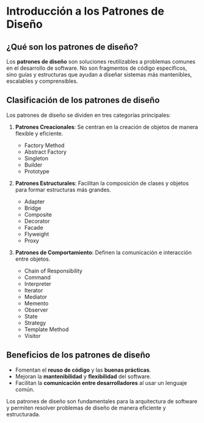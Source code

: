 # Introducción a los Patrones de Diseño

## ¿Qué son los patrones de diseño?

Los **patrones de diseño** son soluciones reutilizables a problemas comunes en el desarrollo de software. No son fragmentos de código específicos, sino guías y estructuras que ayudan a diseñar sistemas más mantenibles, escalables y comprensibles.

## Clasificación de los patrones de diseño

Los patrones de diseño se dividen en tres categorías principales:

1. **Patrones Creacionales**: Se centran en la creación de objetos de manera flexible y eficiente.
   - Factory Method
   - Abstract Factory
   - Singleton
   - Builder
   - Prototype

2. **Patrones Estructurales**: Facilitan la composición de clases y objetos para formar estructuras más grandes.
   - Adapter
   - Bridge
   - Composite
   - Decorator
   - Facade
   - Flyweight
   - Proxy

3. **Patrones de Comportamiento**: Definen la comunicación e interacción entre objetos.
   - Chain of Responsibility
   - Command
   - Interpreter
   - Iterator
   - Mediator
   - Memento
   - Observer
   - State
   - Strategy
   - Template Method
   - Visitor

## Beneficios de los patrones de diseño

- Fomentan el **reuso de código** y las **buenas prácticas**.
- Mejoran la **mantenibilidad** y **flexibilidad** del software.
- Facilitan la **comunicación entre desarrolladores** al usar un lenguaje común.

Los patrones de diseño son fundamentales para la arquitectura de software y permiten resolver problemas de diseño de manera eficiente y estructurada.
